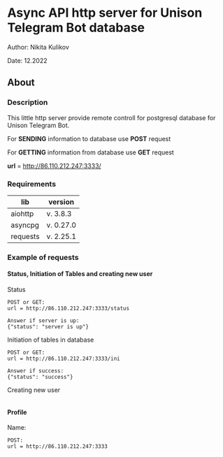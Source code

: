 # Async API http server for Unison Telegram Bot database  

Author: Nikita Kulikov

Date: 12.2022

## About
### Description
This little http server provide remote controll for postgresql database for Unison Telegram Bot.

For **SENDING** information to database use **POST** request

For **GETTING** information from database use **GET** request

**url** = http://86.110.212.247:3333/

### Requirements
| **lib** | **version** |
| ------- | -------- |
| aiohttp | v. 3.8.3 |
| asyncpg | v. 0.27.0 |
| requests | v. 2.25.1 |

### Example of requests

#### Status, Initiation of Tables and creating new user
Status
```
POST or GET:
url = http://86.110.212.247:3333/status

Answer if server is up:
{"status": "server is up"}
```
Initiation of tables in database
```
POST or GET:
url = http://86.110.212.247:3333/ini

Answer if success:
{"status": "success"}
```

Creating new user
```
```

#### Profile
Name:
```
POST:
url = http://86.110.212.247:3333
```